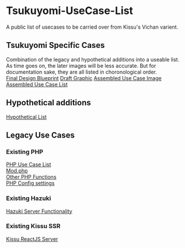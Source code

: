 # Tsukuyomi-UseCase-List
A public list of usecases to be carried over from Kissu's Vichan varient.
## Tsukuyomi Specific Cases
Combination of the legacy and hypothetical additions into a useable list.<br/>
As time goes on, the later images will be less accurate. But for documentation sake, they are all listed in choronological order.<br/>
<a href="https://gitmind.com/app/docs/f6pvzikf">Final Design Blueprint</a>
<a href="https://github.com/ECHibiki/Tsukuyomi-UseCase-List/blob/main/Tsukuyomi-Diagram-Draft-1.png?raw=true">Draft Graphic</a>
<a href="https://github.com/ECHibiki/Tsukuyomi-UseCase-List/blob/main/Use-Case-Architecture.jpg">Assembled Use Case Image</a><br/>
<a href="https://github.com/ECHibiki/Tsukuyomi-UseCase-List/blob/main/Assembled%20Use%20Cases.md">Assembled Use Case List</a>


## Hypothetical additions
 <a href="https://github.com/ECHibiki/Tsukuyomi-UseCase-List/blob/main/Hypothetical%20Ideas.md">Hypothetical List</a>
 
## Legacy Use Cases
### Existing PHP
 <a href="https://github.com/ECHibiki/Tsukuyomi-UseCase-List/blob/main/PHP%20Use%20Case%20List.md">PHP Use Case List</a><br/>
 <a href="https://github.com/ECHibiki/Tsukuyomi-UseCase-List/blob/main/Mod PHP Use Cases.md">Mod.php</a><br/>
 <a href="https://github.com/ECHibiki/Tsukuyomi-UseCase-List/blob/main/Notable%20Unrouted%20PHP%20Functions.md">Other PHP Functions</a><br/>
 <a href="https://github.com/ECHibiki/Tsukuyomi-UseCase-List/blob/main/php-config-settings-usecases.md ">PHP Config settings</a>

### Existing Hazuki
<a href="https://github.com/ECHibiki/Tsukuyomi-UseCase-List/blob/main/Hazuki%20Case%20List.md">Hazuki Server Functionality</a>

### Existing Kissu SSR
<a href="https://github.com/ECHibiki/Tsukuyomi-UseCase-List/blob/main/kissu-fr%20server%20use%20cases.md">Kissu ReactJS Server</a>

